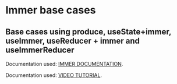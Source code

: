 # Immer base cases
## Base cases using produce, useState+immer, useImmer, useReducer + immer and useImmerReducer

Documentation used: [IMMER DOCUMENTATION](https://immerjs.github.io/immer/example-setstate).

Documentation used: [VIDEO TUTORIAL](https://www.youtube.com/watch?v=8IR_qpg1aN0&list=PLT2gdUfk6jQTX5IJ0vMnDORSqqOyw9ju0).